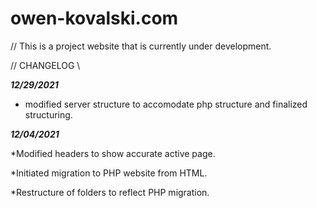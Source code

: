 # owen-kovalski.com

// This is a project website that is currently under development.

//   CHANGELOG   \\

***12/29/2021***
* modified server structure to accomodate php structure and finalized structuring.


***12/04/2021***

*Modified headers to show accurate active page.

*Initiated migration to PHP website from HTML.

*Restructure of folders to reflect PHP migration.

